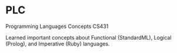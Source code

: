 PLC
===

Programming Languages Concepts CS431

Learned important concepts about Functional (StandardML), Logical (Prolog), and Imperative (Ruby) languages.
